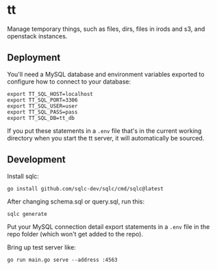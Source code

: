 # tt
Manage temporary things, such as files, dirs, files in irods and s3, and
openstack instances.

## Deployment

You'll need a MySQL database and environment variables exported to configure
how to connect to your database:

```
export TT_SQL_HOST=localhost
export TT_SQL_PORT=3306
export TT_SQL_USER=user
export TT_SQL_PASS=pass
export TT_SQL_DB=tt_db
```

If you put these statements in a `.env` file that's in the current working
directory when you start the tt server, it will automatically be sourced.

## Development

Install sqlc:

```
go install github.com/sqlc-dev/sqlc/cmd/sqlc@latest
```

After changing schema.sql or query.sql, run this:

```
sqlc generate
```

Put your MySQL connection detail export statements in a `.env` file in the repo
folder (which won't get added to the repo).

Bring up test server like:

```
go run main.go serve --address :4563
```
